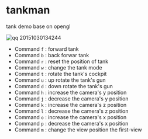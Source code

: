 # tankman
tank demo base on opengl


![qq 20151030134244](https://cloud.githubusercontent.com/assets/4397546/10839259/ad6a04b2-7f0c-11e5-8b62-643b7c17a0fd.png)


* Command `f` : forward tank
* Command `b` : back forwar tank
* Command `r` : reset the position of tank
* Command `w` : change the tank mode
* Command `t` : rotate the tank's cockpit
* Command `u` : up rotate the tank's gun
* Command `d` : down rotate the tank's gun
* Command `h` : increase the camera's y position
* Command `j` : decrease the camera's y position
* Command `k` : increase the camera's z position
* Command `l` : decrease the camera's z position
* Command `o` : increase the camera's x position
* Command `p` : decrease the camera's x position
* Command `m` : change the view position the first-view